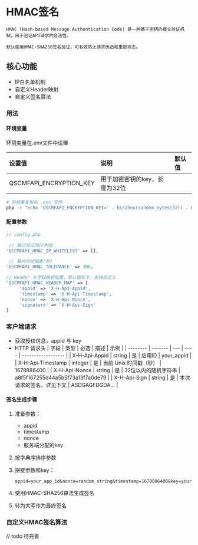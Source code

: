 # HMAC签名
```
HMAC (Hash-based Message Authentication Code) 是一种基于密钥的报文验证机制，用于验证API请求的合法性。

默认使用HMAC-SHA256签名验证，可有效防止请求伪造和重放攻击。
```

## 核心功能
- IP白名单机制
- 自定义Header映射
- 自定义签名算法

### 用法

#### 环境变量

环境变量在.env文件中设置

| 设置值                  | 说明           | 默认值 |
| :---------------------- | :------------- | :----- |
| QSCMFAPI_ENCRYPTION_KEY |  用于加密密钥的key，长度为32位  |   |


```bash
# 将结果复制到 .env 文件
php -r "echo 'QSCMFAPI_ENCRYPTION_KEY=' . bin2hex(random_bytes(32)) . PHP_EOL;"
```


#### 配置参数
   ```php
   // config.php

    // 跳过验证的IP列表
   'QSCMFAPI_HMAC_IP_WHITELIST' => [], 

    // 最大时间偏差(秒)
   'QSCMFAPI_HMAC_TOLERANCE' => 300, 

   // Header 头字段映射配置，默认值如下，支持自定义
   'QSCMFAPI_HMAC_HEADER_MAP' => [
        'appid' => 'X-H-Api-Appid',
        'timestamp' => 'X-H-Api-Timestamp',
        'nonce' => 'X-H-Api-Nonce',
        'signature' => 'X-H-Api-Sign'
   ]

   ```


### 客户端请求
+ 获取授权信息，appid 与 key
+ HTTP 请求头
    | 字段       | 类型      | 必选  | 描述  | 示例                 |
    | -------- | ------- | --- | ---- | ------------------ |
    | X-H-Api-Appid | string | 是   | 应用ID   | your_appid     |
    | X-H-Api-Timestamp   | integer  | 是   | 当前 Unix 时间戳（秒） | 1678886400     |
    | X-H-Api-Nonce | string   | 是   | 32位以内的随机字符串 | a8f5f167255d44a5b5f73a13f7a0de79 |
    | X-H-Api-Sign | string   | 是   | 本次请求的签名，详见下文 | ASDGAGFDGDA... |

#### 签名生成步骤

1. 准备参数：
   - appid
   - timestamp
   - nonce
   - 服务端分配的key

2. 按字典序排序参数

3. 拼接参数和key：
   ```
   appid=your_app_id&nonce=random_string&timestamp=1678886400&key=your_key
   ```

4. 使用HMAC-SHA256算法生成签名

5. 转为大写作为最终签名


### 自定义HMAC签名算法
// todo 待完善
